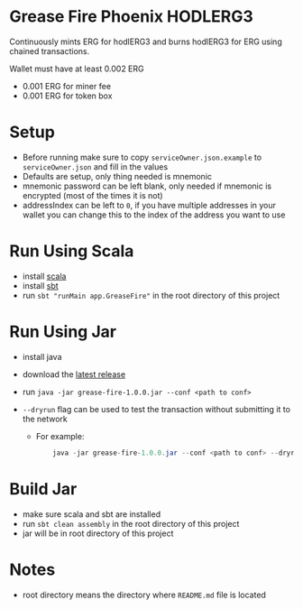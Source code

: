 # Grease Fire Phoenix HODLERG3

Continuously mints ERG for hodlERG3 and burns hodlERG3 for ERG using chained transactions.

Wallet must have at least 0.002 ERG
- 0.001 ERG for miner fee
- 0.001 ERG for token box


# Setup
- Before running make sure to copy `serviceOwner.json.example` to `serviceOwner.json` and fill in the values
- Defaults are setup, only thing needed is mnemonic
- mnemonic password can be left blank, only needed if mnemonic is encrypted (most of the times it is not)
- addressIndex can be left to `0`, if you have multiple addresses in your wallet you can change this to the index of the address you want to use



# Run Using Scala

- install [scala](https://www.scala-lang.org/download/)
- install [sbt](https://www.scala-sbt.org/download.html)
- run `sbt "runMain app.GreaseFire"` in the root directory of this project

# Run Using Jar
- install java
- download the [latest release](https://github.com/mgpai22/greasy-phoenix/releases/latest)
- run `java -jar grease-fire-1.0.0.jar --conf <path to conf>`


- `--dryrun` flag can be used to test the transaction without submitting it to the network
  - For example:
    ```java
        java -jar grease-fire-1.0.0.jar --conf <path to conf> --dryrun
    ```
    

# Build Jar
- make sure scala and sbt are installed
- run `sbt clean assembly` in the root directory of this project
- jar will be in root directory of this project

# Notes
- root directory means the directory where `README.md` file is located
